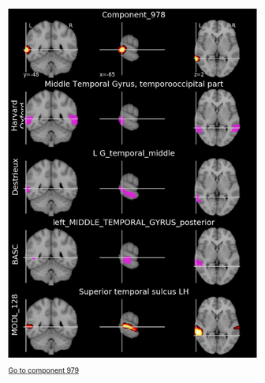 


![978](preliminary/978.jpg "Component 978")

[Go to component 979](https://parietal-inria.github.io/MODL_atlas/1024/979 "Component 979")